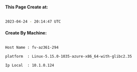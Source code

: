 
   
#### This Page Create at:

```bash

2023-04-24 - 20:14:47 UTC

```

#### Create By Machine:

```bash

Host Name : fv-az361-294

platform  : Linux-5.15.0-1035-azure-x86_64-with-glibc2.35

Ip Local  : 10.1.0.124

```

